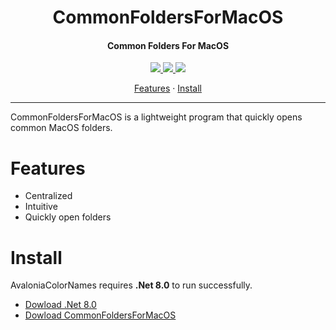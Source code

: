<h1 align="center">CommonFoldersForMacOS</h1>
<h4 align="center">Common Folders For MacOS</h4>

<p align="center">
  <a href="https://opensource.org/licenses/MIT">
    <img src="http://img.shields.io/badge/License-MIT%20License-1e90ff.svg"/>
  </a>
  <a href="https://dotnet.microsoft.com">
    <img src="http://img.shields.io/badge/.Net-8.0-1e90ff.svg"/>
  </a>
  <a href="https://avaloniaui.net">
    <img src="http://img.shields.io/badge/Avalonia-11.1-1e90ff.svg"/>
  </a>
</p>

<p align="center">
  <a href="#features">Features</a> ·
  <a href="#install">Install</a>
</p>

---

CommonFoldersForMacOS is a lightweight program that quickly opens common MacOS folders.

# Features

- Centralized
- Intuitive
- Quickly open folders

# Install

AvaloniaColorNames requires **.Net 8.0** to run successfully.

- [Dowload .Net 8.0](https://dotnet.microsoft.com/zh-cn/download/dotnet/latest/runtime)
- [Dowload CommonFoldersForMacOS](https://github.com/suoyukii/CommonFoldersForMacOS/releases)
